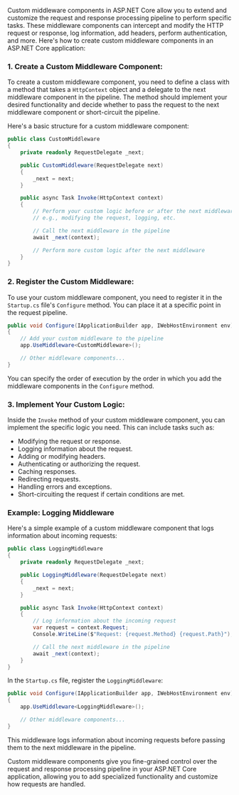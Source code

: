 Custom middleware components in ASP.NET Core allow you to extend and customize the request and response processing pipeline to perform specific tasks. These middleware components can intercept and modify the HTTP request or response, log information, add headers, perform authentication, and more. Here's how to create custom middleware components in an ASP.NET Core application:

### 1. Create a Custom Middleware Component:

To create a custom middleware component, you need to define a class with a method that takes a `HttpContext` object and a delegate to the next middleware component in the pipeline. The method should implement your desired functionality and decide whether to pass the request to the next middleware component or short-circuit the pipeline.

Here's a basic structure for a custom middleware component:

```csharp
public class CustomMiddleware
{
    private readonly RequestDelegate _next;

    public CustomMiddleware(RequestDelegate next)
    {
        _next = next;
    }

    public async Task Invoke(HttpContext context)
    {
        // Perform your custom logic before or after the next middleware
        // e.g., modifying the request, logging, etc.

        // Call the next middleware in the pipeline
        await _next(context);

        // Perform more custom logic after the next middleware
    }
}
```

### 2. Register the Custom Middleware:

To use your custom middleware component, you need to register it in the `Startup.cs` file's `Configure` method. You can place it at a specific point in the request pipeline.

```csharp
public void Configure(IApplicationBuilder app, IWebHostEnvironment env)
{
    // Add your custom middleware to the pipeline
    app.UseMiddleware<CustomMiddleware>();

    // Other middleware components...
}
```

You can specify the order of execution by the order in which you add the middleware components in the `Configure` method.

### 3. Implement Your Custom Logic:

Inside the `Invoke` method of your custom middleware component, you can implement the specific logic you need. This can include tasks such as:

- Modifying the request or response.
- Logging information about the request.
- Adding or modifying headers.
- Authenticating or authorizing the request.
- Caching responses.
- Redirecting requests.
- Handling errors and exceptions.
- Short-circuiting the request if certain conditions are met.

### Example: Logging Middleware

Here's a simple example of a custom middleware component that logs information about incoming requests:

```csharp
public class LoggingMiddleware
{
    private readonly RequestDelegate _next;

    public LoggingMiddleware(RequestDelegate next)
    {
        _next = next;
    }

    public async Task Invoke(HttpContext context)
    {
        // Log information about the incoming request
        var request = context.Request;
        Console.WriteLine($"Request: {request.Method} {request.Path}");

        // Call the next middleware in the pipeline
        await _next(context);
    }
}
```

In the `Startup.cs` file, register the `LoggingMiddleware`:

```csharp
public void Configure(IApplicationBuilder app, IWebHostEnvironment env)
{
    app.UseMiddleware<LoggingMiddleware>();

    // Other middleware components...
}
```

This middleware logs information about incoming requests before passing them to the next middleware in the pipeline.

Custom middleware components give you fine-grained control over the request and response processing pipeline in your ASP.NET Core application, allowing you to add specialized functionality and customize how requests are handled.